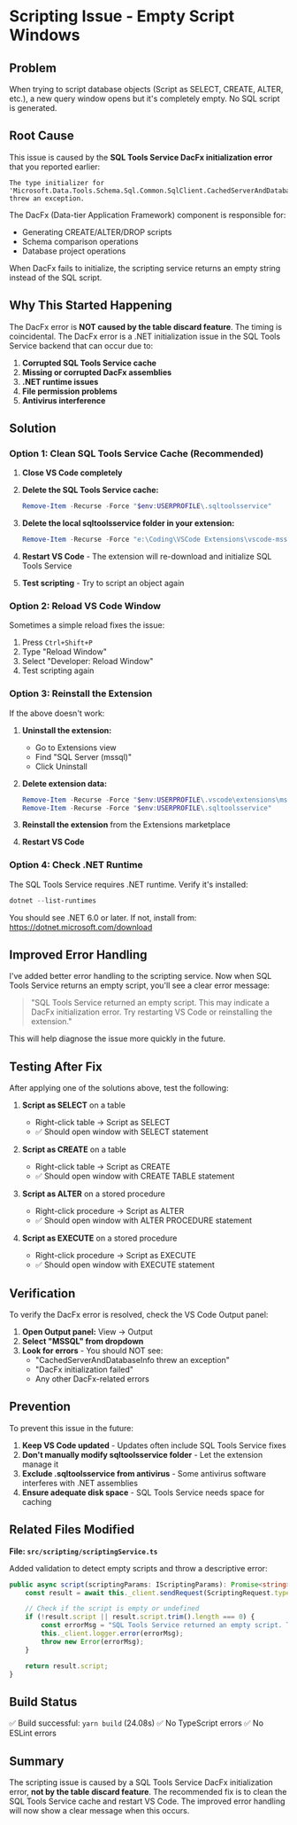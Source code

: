 # Scripting Issue - Empty Script Windows

## Problem

When trying to script database objects (Script as SELECT, CREATE, ALTER, etc.), a new query window opens but it's completely empty. No SQL script is generated.

## Root Cause

This issue is caused by the **SQL Tools Service DacFx initialization error** that you reported earlier:

```
The type initializer for 'Microsoft.Data.Tools.Schema.Sql.Common.SqlClient.CachedServerAndDatabaseInfo' threw an exception.
```

The DacFx (Data-tier Application Framework) component is responsible for:

-   Generating CREATE/ALTER/DROP scripts
-   Schema comparison operations
-   Database project operations

When DacFx fails to initialize, the scripting service returns an empty string instead of the SQL script.

## Why This Started Happening

The DacFx error is **NOT caused by the table discard feature**. The timing is coincidental. The DacFx error is a .NET initialization issue in the SQL Tools Service backend that can occur due to:

1. **Corrupted SQL Tools Service cache**
2. **Missing or corrupted DacFx assemblies**
3. **.NET runtime issues**
4. **File permission problems**
5. **Antivirus interference**

## Solution

### Option 1: Clean SQL Tools Service Cache (Recommended)

1. **Close VS Code completely**

2. **Delete the SQL Tools Service cache:**

    ```powershell
    Remove-Item -Recurse -Force "$env:USERPROFILE\.sqltoolsservice"
    ```

3. **Delete the local sqltoolsservice folder in your extension:**

    ```powershell
    Remove-Item -Recurse -Force "e:\Coding\VSCode Extensions\vscode-mssql-git-integration\sqltoolsservice"
    ```

4. **Restart VS Code** - The extension will re-download and initialize SQL Tools Service

5. **Test scripting** - Try to script an object again

### Option 2: Reload VS Code Window

Sometimes a simple reload fixes the issue:

1. Press `Ctrl+Shift+P`
2. Type "Reload Window"
3. Select "Developer: Reload Window"
4. Test scripting again

### Option 3: Reinstall the Extension

If the above doesn't work:

1. **Uninstall the extension:**

    - Go to Extensions view
    - Find "SQL Server (mssql)"
    - Click Uninstall

2. **Delete extension data:**

    ```powershell
    Remove-Item -Recurse -Force "$env:USERPROFILE\.vscode\extensions\ms-mssql.mssql-*"
    Remove-Item -Recurse -Force "$env:USERPROFILE\.sqltoolsservice"
    ```

3. **Reinstall the extension** from the Extensions marketplace

4. **Restart VS Code**

### Option 4: Check .NET Runtime

The SQL Tools Service requires .NET runtime. Verify it's installed:

```powershell
dotnet --list-runtimes
```

You should see .NET 6.0 or later. If not, install from: https://dotnet.microsoft.com/download

## Improved Error Handling

I've added better error handling to the scripting service. Now when SQL Tools Service returns an empty script, you'll see a clear error message:

> "SQL Tools Service returned an empty script. This may indicate a DacFx initialization error. Try restarting VS Code or reinstalling the extension."

This will help diagnose the issue more quickly in the future.

## Testing After Fix

After applying one of the solutions above, test the following:

1. **Script as SELECT** on a table

    - Right-click table → Script as SELECT
    - ✅ Should open window with SELECT statement

2. **Script as CREATE** on a table

    - Right-click table → Script as CREATE
    - ✅ Should open window with CREATE TABLE statement

3. **Script as ALTER** on a stored procedure

    - Right-click procedure → Script as ALTER
    - ✅ Should open window with ALTER PROCEDURE statement

4. **Script as EXECUTE** on a stored procedure
    - Right-click procedure → Script as EXECUTE
    - ✅ Should open window with EXECUTE statement

## Verification

To verify the DacFx error is resolved, check the VS Code Output panel:

1. **Open Output panel:** View → Output
2. **Select "MSSQL" from dropdown**
3. **Look for errors** - You should NOT see:
    - "CachedServerAndDatabaseInfo threw an exception"
    - "DacFx initialization failed"
    - Any other DacFx-related errors

## Prevention

To prevent this issue in the future:

1. **Keep VS Code updated** - Updates often include SQL Tools Service fixes
2. **Don't manually modify sqltoolsservice folder** - Let the extension manage it
3. **Exclude .sqltoolsservice from antivirus** - Some antivirus software interferes with .NET assemblies
4. **Ensure adequate disk space** - SQL Tools Service needs space for caching

## Related Files Modified

**File: `src/scripting/scriptingService.ts`**

Added validation to detect empty scripts and throw a descriptive error:

```typescript
public async script(scriptingParams: IScriptingParams): Promise<string> {
    const result = await this._client.sendRequest(ScriptingRequest.type, scriptingParams);

    // Check if the script is empty or undefined
    if (!result.script || result.script.trim().length === 0) {
        const errorMsg = "SQL Tools Service returned an empty script. This may indicate a DacFx initialization error. Try restarting VS Code or reinstalling the extension.";
        this._client.logger.error(errorMsg);
        throw new Error(errorMsg);
    }

    return result.script;
}
```

## Build Status

✅ Build successful: `yarn build` (24.08s)
✅ No TypeScript errors
✅ No ESLint errors

## Summary

The scripting issue is caused by a SQL Tools Service DacFx initialization error, **not by the table discard feature**. The recommended fix is to clean the SQL Tools Service cache and restart VS Code. The improved error handling will now show a clear message when this occurs.

